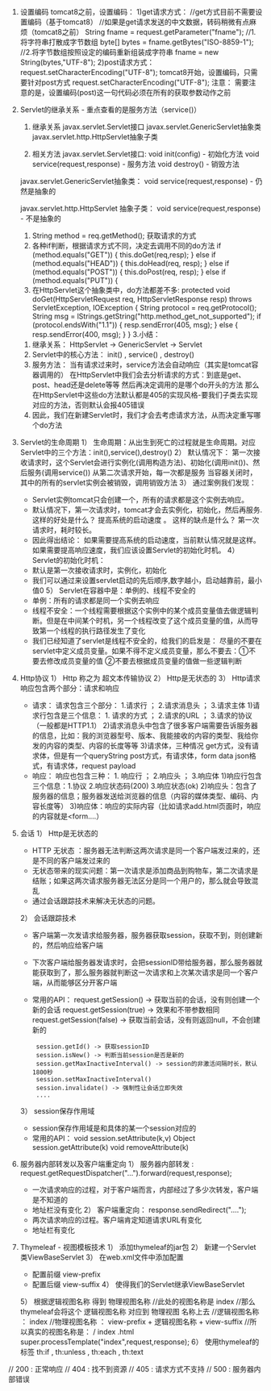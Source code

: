 1. 设置编码
   tomcat8之前，设置编码：
   1)get请求方式：
   //get方式目前不需要设置编码（基于tomcat8）
   //如果是get请求发送的中文数据，转码稍微有点麻烦（tomcat8之前）
   String fname = request.getParameter("fname");
   //1.将字符串打散成字节数组
   byte[] bytes = fname.getBytes("ISO-8859-1");
   //2.将字节数组按照设定的编码重新组装成字符串
   fname = new String(bytes,"UTF-8");
   2)post请求方式：
   request.setCharacterEncoding("UTF-8");
   tomcat8开始，设置编码，只需要针对post方式
   request.setCharacterEncoding("UTF-8");
   注意：
   需要注意的是，设置编码(post)这一句代码必须在所有的获取参数动作之前

2. Servlet的继承关系 - 重点查看的是服务方法（service()）
    1. 继承关系
       javax.servlet.Servlet接口
       javax.servlet.GenericServlet抽象类
       javax.servlet.http.HttpServlet抽象子类

    2. 相关方法
       javax.servlet.Servlet接口:
       void init(config) - 初始化方法
       void service(request,response) - 服务方法
       void destroy() - 销毁方法

   javax.servlet.GenericServlet抽象类：
   void service(request,response) - 仍然是抽象的

   javax.servlet.http.HttpServlet 抽象子类：
   void service(request,response) - 不是抽象的
   1. String method = req.getMethod(); 获取请求的方式
   2. 各种if判断，根据请求方式不同，决定去调用不同的do方法
   if (method.equals("GET")) {
   this.doGet(req,resp);
   } else if (method.equals("HEAD")) {
   this.doHead(req, resp);
   } else if (method.equals("POST")) {
   this.doPost(req, resp);
   } else if (method.equals("PUT")) {
   3. 在HttpServlet这个抽象类中，do方法都差不多:
   protected void doGet(HttpServletRequest req, HttpServletResponse resp) throws ServletException, IOException {
   String protocol = req.getProtocol();
   String msg = lStrings.getString("http.method_get_not_supported");
   if (protocol.endsWith("1.1")) {
   resp.sendError(405, msg);
   } else {
   resp.sendError(400, msg);
   }
   }
   3.小结：
    1) 继承关系： HttpServlet -> GenericServlet -> Servlet
    2) Servlet中的核心方法： init() , service() , destroy()
    3) 服务方法： 当有请求过来时，service方法会自动响应（其实是tomcat容器调用的）
       在HttpServlet中我们会去分析请求的方式：到底是get、post、head还是delete等等
       然后再决定调用的是哪个do开头的方法
       那么在HttpServlet中这些do方法默认都是405的实现风格-要我们子类去实现对应的方法，否则默认会报405错误
    4) 因此，我们在新建Servlet时，我们才会去考虑请求方法，从而决定重写哪个do方法


3. Servlet的生命周期
   1） 生命周期：从出生到死亡的过程就是生命周期。对应Servlet中的三个方法：init(),service(),destroy()
   2） 默认情况下：
   第一次接收请求时，这个Servlet会进行实例化(调用构造方法)、初始化(调用init())、然后服务(调用service())
   从第二次请求开始，每一次都是服务
   当容器关闭时，其中的所有的servlet实例会被销毁，调用销毁方法
   3） 通过案例我们发现：
   - Servlet实例tomcat只会创建一个，所有的请求都是这个实例去响应。
   - 默认情况下，第一次请求时，tomcat才会去实例化，初始化，然后再服务.这样的好处是什么？ 提高系统的启动速度 。 这样的缺点是什么？ 第一次请求时，耗时较长。
   - 因此得出结论： 如果需要提高系统的启动速度，当前默认情况就是这样。如果需要提高响应速度，我们应该设置Servlet的初始化时机。
   4） Servlet的初始化时机：
   - 默认是第一次接收请求时，实例化，初始化
   - 我们可以通过<load-on-startup>来设置servlet启动的先后顺序,数字越小，启动越靠前，最小值0
   5） Servlet在容器中是：单例的、线程不安全的
   - 单例：所有的请求都是同一个实例去响应
   - 线程不安全：一个线程需要根据这个实例中的某个成员变量值去做逻辑判断。但是在中间某个时机，另一个线程改变了这个成员变量的值，从而导致第一个线程的执行路径发生了变化
   - 我们已经知道了servlet是线程不安全的，给我们的启发是： 尽量的不要在servlet中定义成员变量。如果不得不定义成员变量，那么不要去：①不要去修改成员变量的值 ②不要去根据成员变量的值做一些逻辑判断

4. Http协议
   1） Http 称之为 超文本传输协议
   2） Http是无状态的
   3） Http请求响应包含两个部分：请求和响应
    - 请求：
      请求包含三个部分： 1.请求行 ； 2.请求消息头 ； 3.请求主体
      1)请求行包含是三个信息： 1. 请求的方式 ； 2.请求的URL ； 3.请求的协议（一般都是HTTP1.1）
      2)请求消息头中包含了很多客户端需要告诉服务器的信息，比如：我的浏览器型号、版本、我能接收的内容的类型、我给你发的内容的类型、内容的长度等等
      3)请求体，三种情况
      get方式，没有请求体，但是有一个queryString
      post方式，有请求体，form data
      json格式，有请求体，request payload
    - 响应：
      响应也包含三种： 1. 响应行 ； 2.响应头 ； 3.响应体
      1)响应行包含三个信息：1.协议 2.响应状态码(200) 3.响应状态(ok)
      2)响应头：包含了服务器的信息；服务器发送给浏览器的信息（内容的媒体类型、编码、内容长度等）
      3)响应体：响应的实际内容（比如请求add.html页面时，响应的内容就是<html><head><body><form....）

5. 会话
   1） Http是无状态的
   - HTTP 无状态 ：服务器无法判断这两次请求是同一个客户端发过来的，还是不同的客户端发过来的
   - 无状态带来的现实问题：第一次请求是添加商品到购物车，第二次请求是结账；如果这两次请求服务器无法区分是同一个用户的，那么就会导致混乱
   - 通过会话跟踪技术来解决无状态的问题。

   2） 会话跟踪技术
   - 客户端第一次发请求给服务器，服务器获取session，获取不到，则创建新的，然后响应给客户端
   - 下次客户端给服务器发请求时，会把sessionID带给服务器，那么服务器就能获取到了，那么服务器就判断这一次请求和上次某次请求是同一个客户端，从而能够区分开客户端
   - 常用的API：
   request.getSession() -> 获取当前的会话，没有则创建一个新的会话
   request.getSession(true) -> 效果和不带参数相同
   request.getSession(false) -> 获取当前会话，没有则返回null，不会创建新的

          session.getId() -> 获取sessionID
          session.isNew() -> 判断当前session是否是新的
          session.getMaxInactiveInterval() -> session的非激活间隔时长，默认1800秒
          session.setMaxInactiveInterval()
          session.invalidate() -> 强制性让会话立即失效
          ....

   3） session保存作用域
    - session保存作用域是和具体的某一个session对应的
    - 常用的API：
      void session.setAttribute(k,v)
      Object session.getAttribute(k)
      void removeAttribute(k)

6. 服务器内部转发以及客户端重定向
   1） 服务器内部转发 : request.getRequestDispatcher("...").forward(request,response);
    - 一次请求响应的过程，对于客户端而言，内部经过了多少次转发，客户端是不知道的
    - 地址栏没有变化
      2） 客户端重定向： response.sendRedirect("....");
    - 两次请求响应的过程。客户端肯定知道请求URL有变化
    - 地址栏有变化

7. Thymeleaf - 视图模板技术
   1） 添加thymeleaf的jar包
   2） 新建一个Servlet类ViewBaseServlet
   3） 在web.xml文件中添加配置
   - 配置前缀 view-prefix
   - 配置后缀 view-suffix
   4） 使得我们的Servlet继承ViewBaseServlet

   5） 根据逻辑视图名称 得到 物理视图名称
   //此处的视图名称是 index
   //那么thymeleaf会将这个 逻辑视图名称 对应到 物理视图 名称上去
   //逻辑视图名称 ：   index
   //物理视图名称 ：   view-prefix + 逻辑视图名称 + view-suffix
   //所以真实的视图名称是：      /       index       .html
   super.processTemplate("index",request,response);
   6） 使用thymeleaf的标签
   th:if   ,  th:unless   , th:each   ,   th:text

// 200 : 正常响应
// 404 : 找不到资源
// 405 : 请求方式不支持
// 500 : 服务器内部错误